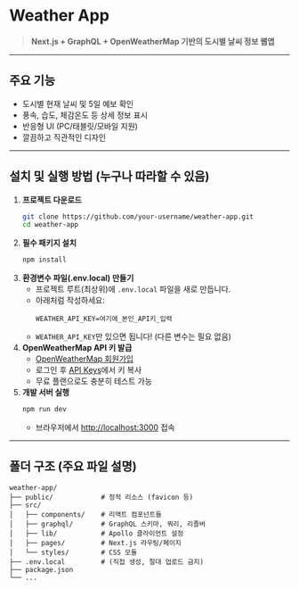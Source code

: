 # Weather App

> **Next.js + GraphQL + OpenWeatherMap 기반의 도시별 날씨 정보 웹앱**

---

## 주요 기능
- 도시별 현재 날씨 및 5일 예보 확인
- 풍속, 습도, 체감온도 등 상세 정보 표시
- 반응형 UI (PC/태블릿/모바일 지원)
- 깔끔하고 직관적인 디자인

---

## 설치 및 실행 방법 (누구나 따라할 수 있음)

1. **프로젝트 다운로드**
   ```bash
   git clone https://github.com/your-username/weather-app.git
   cd weather-app
   ```
2. **필수 패키지 설치**
   ```bash
   npm install
   ```
3. **환경변수 파일(.env.local) 만들기**
   - 프로젝트 루트(최상위)에 `.env.local` 파일을 새로 만듭니다.
   - 아래처럼 작성하세요:
     ```env
     WEATHER_API_KEY=여기에_본인_API키_입력
     ```
   - `WEATHER_API_KEY`만 있으면 됩니다! (다른 변수는 필요 없음)
4. **OpenWeatherMap API 키 발급**
   - [OpenWeatherMap 회원가입](https://home.openweathermap.org/users/sign_up)
   - 로그인 후 [API Keys](https://home.openweathermap.org/api_keys)에서 키 복사
   - 무료 플랜으로도 충분히 테스트 가능
5. **개발 서버 실행**
   ```bash
   npm run dev
   ```
   - 브라우저에서 [http://localhost:3000](http://localhost:3000) 접속

---

## 폴더 구조 (주요 파일 설명)

```
weather-app/
├── public/            # 정적 리소스 (favicon 등)
├── src/
│   ├── components/    # 리액트 컴포넌트들
│   ├── graphql/       # GraphQL 스키마, 쿼리, 리졸버
│   ├── lib/           # Apollo 클라이언트 설정
│   ├── pages/         # Next.js 라우팅/페이지
│   └── styles/        # CSS 모듈
├── .env.local         # (직접 생성, 절대 업로드 금지)
├── package.json
└── ...
```
